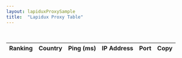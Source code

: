 ```yaml
---
layout: lapiduxProxySample
title:  "Lapidux Proxy Table"
---
```

<div class="container">
    <br>
    <table id="table_id" class="display">
        <thead>
            <tr>
                <th>Ranking</th>
                <th>Country</th>
                <th>Ping (ms)</th>
                <th>IP Address</th>
                <th>Port</th>
                <th>Copy</th>
            </tr>
        </thead>
        <tbody>
        </tbody>
    </table>
</div>